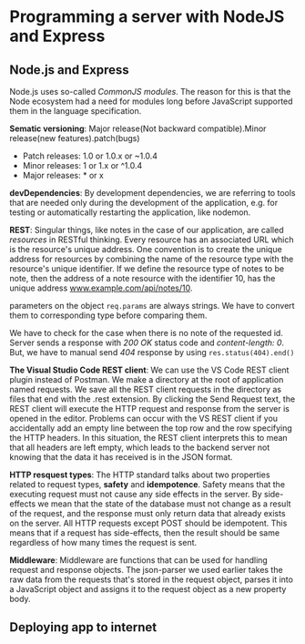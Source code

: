 # Programming a server with NodeJS and Express

## Node.js and Express

Node.js uses so-called *CommonJS modules*. The reason for this is that the Node ecosystem had a need for modules long before JavaScript supported them in the language specification.

**Sematic versioning**: Major release(Not backward compatible).Minor release(new features).patch(bugs)
- Patch releases: 1.0 or 1.0.x or ~1.0.4
- Minor releases: 1 or 1.x or ^1.0.4
- Major releases: * or x

**devDependencies**: By development dependencies, we are referring to tools that are needed only during the development of the application, e.g. for testing or automatically restarting the application, like nodemon.

**REST**: Singular things, like notes in the case of our application, are called *resources* in RESTful thinking. Every resource has an associated URL which is the resource's unique address. One convention is to create the unique address for resources by combining the name of the resource type with the resource's unique identifier. If we define the resource type of notes to be note, then the address of a note resource with the identifier 10, has the unique address www.example.com/api/notes/10.

parameters on the object `req.params` are always strings. We have to convert them to corresponding type before comparing them.

We have to check for the case when there is no note of the requested id. Server sends a response with *200 OK* status code and *content-length: 0*. But, we have to manual send *404* response by using `res.status(404).end()`

**The Visual Studio Code REST client**: We can use the VS Code REST client plugin instead of Postman. We make a directory at the root of application named requests. We save all the REST client requests in the directory as files that end with the .rest extension. By clicking the Send Request text, the REST client will execute the HTTP request and response from the server is opened in the editor. Problems can occur with the VS REST client if you accidentally add an empty line between the top row and the row specifying the HTTP headers. In this situation, the REST client interprets this to mean that all headers are left empty, which leads to the backend server not knowing that the data it has received is in the JSON format.

**HTTP resquest types**: The HTTP standard talks about two properties related to request types, **safety** and **idempotence**. Safety means that the executing request must not cause any side effects in the server. By side-effects we mean that the state of the database must not change as a result of the request, and the response must only return data that already exists on the server. All HTTP requests except POST should be idempotent. This means that if a request has side-effects, then the result should be same regardless of how many times the request is sent.

**Middleware**: Middleware are functions that can be used for handling request and response objects. The json-parser we used earlier takes the raw data from the requests that's stored in the request object, parses it into a JavaScript object and assigns it to the request object as a new property body.

## Deploying app to internet